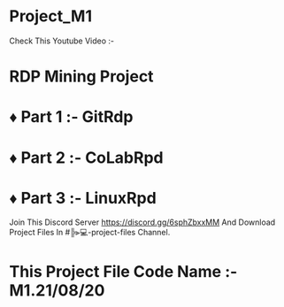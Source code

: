 # Project_M1
Check This Youtube Video :- 

# RDP Mining Project
# ♦ Part 1 :- GitRdp
# ♦ Part 2 :- CoLabRpd
# ♦ Part 3 :- LinuxRpd


Join This Discord Server https://discord.gg/6sphZbxxMM And Download Project Files In #╠⫸💻-project-files Channel.
# This Project File Code Name :- M1.21/08/20
